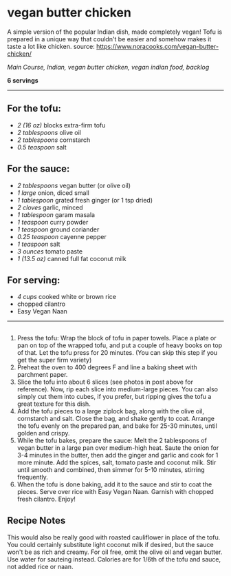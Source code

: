 # vegan butter chicken

A simple version of the popular Indian dish, made completely vegan! Tofu is prepared in a unique way that couldn't be easier and somehow makes it taste a lot like chicken.
source: https://www.noracooks.com/vegan-butter-chicken/

*Main Course, Indian, vegan butter chicken, vegan indian food, backlog*

**6 servings**

---

## For the tofu:

- *2 (16 oz)* blocks extra-firm tofu
- *2 tablespoons* olive oil
- *2 tablespoons* cornstarch
- *0.5 teaspoon* salt

## For the sauce:

- *2 tablespoons* vegan butter (or olive oil)
- *1 large* onion, diced small
- *1 tablespoon* grated fresh ginger (or 1 tsp dried)
- *2 cloves* garlic, minced
- *1 tablespoon* garam masala
- *1 teaspoon* curry powder
- *1 teaspoon* ground coriander
- *0.25 teaspoon* cayenne pepper
- *1 teaspoon* salt
- *3 ounces* tomato paste
- *1 (13.5 oz)* canned full fat coconut milk

## For serving:

- *4 cups* cooked white or brown rice
- chopped cilantro
- Easy Vegan Naan

---

## 
1. Press the tofu: Wrap the block of tofu in paper towels. Place a plate or pan on top of the wrapped tofu, and put a couple of heavy books on top of that. Let the tofu press for 20 minutes. (You can skip this step if you get the super firm variety)
2. Preheat the oven to 400 degrees F and line a baking sheet with parchment paper.
3. Slice the tofu into about 6 slices (see photos in post above for reference). Now, rip each slice into medium-large pieces. You can also simply cut them into cubes, if you prefer, but ripping gives the tofu a great texture for this dish.
4. Add the tofu pieces to a large ziplock bag, along with the olive oil, cornstarch and salt. Close the bag, and shake gently to coat. Arrange the tofu evenly on the prepared pan, and bake for 25-30 minutes, until golden and crispy.
5. While the tofu bakes, prepare the sauce: Melt the 2 tablespoons of vegan butter in a large pan over medium-high heat. Saute the onion for 3-4 minutes in the butter, then add the ginger and garlic and cook for 1 more minute. Add the spices, salt, tomato paste and coconut milk. Stir until smooth and combined, then simmer for 5-10 minutes, stirring frequently.
6. When the tofu is done baking, add it to the sauce and stir to coat the pieces. Serve over rice with Easy Vegan Naan. Garnish with chopped fresh cilantro. Enjoy!

## Recipe Notes

This would also be really good with roasted cauliflower in place of the tofu. 
You could certainly substitute light coconut milk if desired, but the sauce won't be as rich and creamy.
For oil free, omit the olive oil and vegan butter. Use water for sauteing instead.
Calories are for 1/6th of the tofu and sauce, not added rice or naan.

